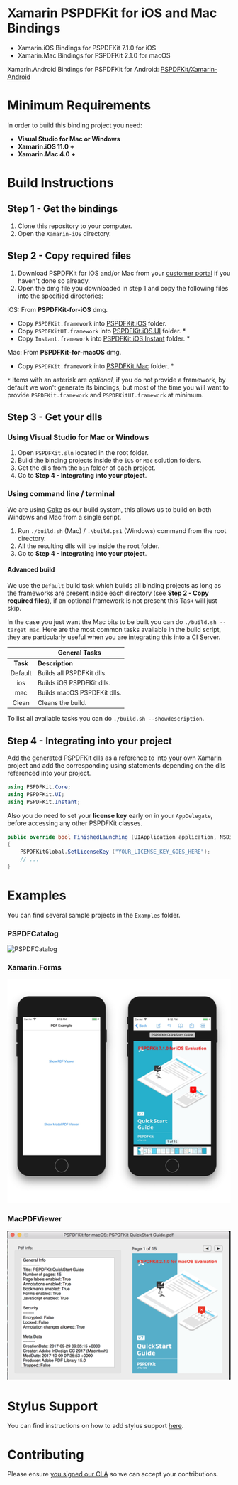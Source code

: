 Xamarin PSPDFKit for iOS and Mac Bindings
=========================================

- Xamarin.iOS Bindings for PSPDFKit 7.1.0 for iOS
- Xamarin.Mac Bindings for PSPDFKit 2.1.0 for macOS

Xamarin.Android Bindings for PSPDFKit for Android: [PSPDFKit/Xamarin-Android](https://github.com/PSPDFKit/Xamarin-Android)

Minimum Requirements
====================

In order to build this binding project you need:

- **Visual Studio for Mac or Windows**
- **Xamarin.iOS 11.0 +**
- **Xamarin.Mac 4.0 +**

Build Instructions
==================

## Step 1 - Get the bindings

1. Clone this repository to your computer.
2. Open the `Xamarin-iOS` directory.

## Step 2 - Copy required files

1. Download PSPDFKit for iOS and/or Mac from your [customer portal](https://customers.pspdfkit.com/) if you haven't done so already.
2. Open the dmg file you downloaded in step 1 and copy the following files into the specified directories:

iOS: From **PSPDFKit-for-iOS** dmg.

- Copy `PSPDFKit.framework` into [PSPDFKit.iOS](PSPDFKit.iOS/) folder.
- Copy `PSPDFKitUI.framework` into [PSPDFKit.iOS.UI](PSPDFKit.iOS.UI/) folder. *
- Copy `Instant.framework` into [PSPDFKit.iOS.Instant](PSPDFKit.iOS.Instant/) folder. *

Mac: From **PSPDFKit-for-macOS** dmg.

- Copy `PSPDFKit.framework` into [PSPDFKit.Mac](PSPDFKit.Mac/) folder. *

`*` Items with an asterisk are *optional*, if you do not provide a framework, by default we won't generate its bindings, but most of the time you will want to provide `PSPDFKit.framework` and `PSPDFKitUI.framework` at minimum.

## Step 3 - Get your dlls

### Using Visual Studio for Mac or Windows

1. Open `PSPDFKit.sln` located in the root folder.
2. Build the binding projects inside the `iOS` or `Mac` solution folders.
3. Get the dlls from the `bin` folder of each project.
4. Go to **Step 4 - Integrating into your ptoject**.

### Using command line / terminal

We are using [Cake](https://cakebuild.net) as our build system, this allows us to build on both Windows and Mac from a single script.

1. Run `./build.sh` (Mac) / `.\build.ps1` (Windows) command from the root directory.
2. All the resulting dlls will be inside the root folder.
3. Go to **Step 4 - Integrating into your ptoject**.

#### Advanced build

We use the `Default` build task which builds all binding projects as long as the frameworks are present inside each directory (see **Step 2 - Copy required files**), if an optional framework is not present this Task will just skip.

In the case you just want the Mac bits to be built you can do `./build.sh --target mac`. Here are the most common tasks available in the build script, they are particularly useful when you are integrating this into a CI Server.

|            | General Tasks               |
|:----------:|-----------------------------|
|   **Task** | **Description**             |
|    Default | Builds all PSPDFKit dlls.   |
|        ios | Builds iOS PSPDFKit dlls.   |
|        mac | Builds macOS PSPDFKit dlls. |
|      Clean | Cleans the build.           |

To list all available tasks you can do `./build.sh --showdescription`.

## Step 4 - Integrating into your project

Add the generated PSPDFKit dlls as a reference to into your own Xamarin project and add the corresponding using statements depending on the dlls referenced into your project.

```csharp
using PSPDFKit.Core;
using PSPDFKit.UI;
using PSPDFKit.Instant;
```

Also you do need to set your **license key** early on in your `AppDelegate`, before accessing any other PSPDFKit classes.

```csharp
public override bool FinishedLaunching (UIApplication application, NSDictionary launchOptions)
{
	PSPDFKitGlobal.SetLicenseKey ("YOUR_LICENSE_KEY_GOES_HERE");
	// ...
}
```

# Examples

You can find several sample projects in the `Examples` folder.

### PSPDFCatalog
![PSPDFCatalog](../Xamarin-iOS/Images/Catalog.png?raw=true)

### Xamarin.Forms
![Xamarin.Forms](images/XForms.png?raw=true)

### MacPDFViewer
![MacPDFViewer](images/macOS.png?raw=true)


# Stylus Support

You can find instructions on how to add stylus support [here](StylusDrivers/).


# Contributing
  
Please ensure [you signed our CLA](https://pspdfkit.com/guides/web/current/miscellaneous/contributing/) so we can accept your contributions.
